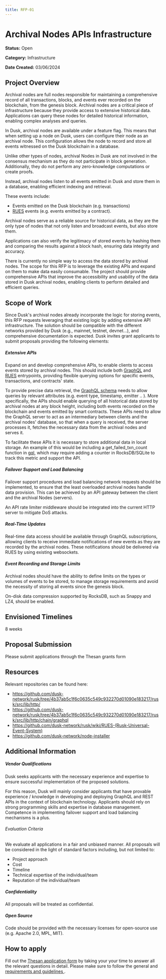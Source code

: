 ```yaml
---
title: RFP-01
---
```


# Archival Nodes APIs Infrastructure

**Status:** Open

**Category:** Infrastructure

**Date Created:** 03/06/2024

## Project Overview

Archival nodes are full nodes responsible for maintaining a comprehensive record of all transactions, blocks, and events ever recorded on the blockchain, from the genesis block. Archival nodes are a critical piece of infrastructure because they provide access to extensive historical data. Applications can query these nodes for detailed historical information, enabling complex analyses and queries.

In Dusk, archival nodes are available under a feature flag. This means that when setting up a node on Dusk, users can configure their node as an archival node. This configuration allows the node to record and store all events witnessed on the Dusk blockchain in a database.

Unlike other types of nodes, archival Nodes in Dusk are not involved in the consensus mechanism as they do not participate in block generation. Additionally, they do not perform any zero-knowledge computations or create proofs.

Instead, archival nodes listen to all events emitted in Dusk and store them in a database, enabling efficient indexing and retrieval. 

These events include:

- Events emitted on the Dusk blockchain (e.g. transactions)
- <a href="https://github.com/dusk-network/rusk/wiki/RUES-(Rusk-Universal-Event-System)" target="_blank" >RUES</a> events (e.g. events emitted by a contract). 

Archival nodes serve as a reliable source for historical data, as they are the only type of nodes that not only listen and broadcast events, but also store them. 

Applications can also verify the legitimacy of stored events by hashing them and comparing the results against a block hash, ensuring data integrity and accuracy.

There is currently no simple way to access the data stored by archival nodes. The scope for this RFP is to leverage the existing APIs and expand on them to make data easily consumable. The project should provide comprehensive APIs that improve the accessibility and usability of the data stored in Dusk archival nodes, enabling clients to perform detailed and efficient queries.

## Scope of Work

Since Dusk's archival nodes already incorporate the logic for storing events, this RFP requests leveraging that existing logic by adding extensive API infrastructure.
The solution should be compatible with the different networks provided by Dusk (e.g., mainnet, testnet, devnet…), and comprehensive documentation is expected.
Dusk invites grant applicants to submit proposals providing the following elements:

##### Extensive APIs


Expand on and develop comprehensive APIs, to enable clients to access events stored by archival nodes. This should include both <a href="https://github.com/dusk-network/rusk/tree/4b37ab5c1f6c0635c549c932270d01090e183217/rusk/src/lib/http/chain/graphql" target="_blank" >GraphQL</a> and <a href="https://github.com/dusk-network/rusk/wiki/RUES-(Rusk-Universal-Event-System)l" target="_blank" >RUES</a> entrypoints, providing flexible querying options for specific events, transactions, and contracts' state.


To provide precise data retrieval, the <a href="https://github.com/dusk-network/rusk/blob/4b37ab5c1f6c0635c549c932270d01090e183217/rusk/src/lib/http/chain/graphql/data.rs" target="_blank" >GraphQL schema</a>  needs to allow queries by relevant attributes (e.g. event type, timestamp, emitter .. ). More specifically, the APIs should enable querying of all historical data stored by archival nodes at any block height, including both events recorded on the blockchain and events emitted by smart contracts. These APIs need to allow the GraphQL server to act as an intermediary between clients and the archival nodes' database, so that when a query is received, the server processes it, fetches the necessary data from the archival nodes and serves it.

To facilitate these APIs it is necessary to store additional data in local storage. An example of this would be  including a get_failed_txn_count function in  <a href="https://github.com/dusk-network/dusk-blockchain/tree/7031c8eb1efb77003c316ca25dd49a42325dd011/pkg/gql" target="_blank" >gql</a>, which may require adding a counter in RocksDB/SQLite to track this metric and support the API.




##### Failover Support and Load Balancing

Failover support procedures and load balancing network requests should be implemented,  to ensure that the least overloaded archival nodes handle data provision. This can be achieved by an API gateway between the client and the archival Nodes (servers). 

An API rate limiter  middleware should be integrated into the current HTTP server to mitigate DoS attacks.

##### Real-Time Updates

Real-time data access should be available through GraphQL subscriptions, allowing clients to receive immediate notifications of new events as they are recorded by the archival nodes. These notifications should be delivered via RUES by using existing websockets.

##### Event Recording and Storage Limits

Archival nodes should have the ability to define limits on the types or volumes of events to be stored, to manage storage requirements and avoid the necessity of storing all events since the genesis block. 

On-disk data compression supported by RocksDB, such as Snappy and LZ4, should be enabled.


## Envisioned Timelines

8 weeks

## Proposal Submission

Please submit applications through the Thesan grants form

## Resources

Relevant repositories can be found here:

- https://github.com/dusk-network/rusk/tree/4b37ab5c1f6c0635c549c932270d01090e183217/rusk/src/lib/http/
- https://github.com/dusk-network/rusk/tree/4b37ab5c1f6c0635c549c932270d01090e183217/rusk/src/lib/http/chain/graphql
- https://github.com/dusk-network/rusk/wiki/RUES-(Rusk-Universal-Event-System)
- https://github.com/dusk-network/node-installer



## Additional Information
##### Vendor Qualifications

Dusk seeks applicants with the necessary experience and expertise to ensure successful implementation of the proposed solutions. 

For this reason, Dusk will mainly consider applicants that have provable experience / knowledge in developing and deploying GraphQL and REST APIs in the context of blockchain technology.  Applicants should rely on strong programming skills and expertise in database management. Competence in implementing failover support and load balancing mechanisms is a plus.


###### Evaluation Criteria

We evaluate all applications in a fair and unbiased manner. All proposals will be considered in the light of standard factors including, but not limited to:
- Project approach
- Cost
- Timeline
- Technical expertise of the individual/team
- Reputation of the individual/team

##### Confidentiality

All proposals will be treated as confidential.

##### Open Source
Code should be provided with the necessary licenses for open-source use (e.g. Apache 2.0, MPL, MIT).


## How to apply
Fill out the [Thesan application form](https://qfisyyuui1g.typeform.com/to/uAucnWFJ) by taking your your time to answer all the relevant questions in detail. Please make sure to follow the general and <a href="http://docs.dusk.network/grants/#selection-process" target="_blank" > requirements and guidelines </a>.